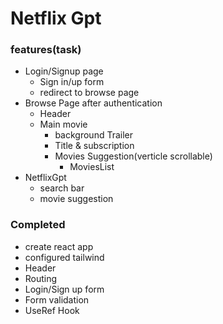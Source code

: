 # Netflix Gpt

### features(task)
- Login/Signup  page
    - Sign in/up form
    - redirect to browse page
- Browse Page after authentication
    - Header
    - Main movie
        - background Trailer
        - Title & subscription
        - Movies Suggestion(verticle scrollable)
            - MoviesList
- NetflixGpt
    - search bar
    - movie suggestion


### Completed
- create react app
- configured tailwind
- Header
- Routing
- Login/Sign up form
- Form validation
- UseRef Hook

